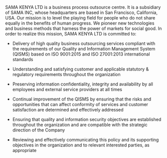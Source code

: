 SAMA KENYA LTD is a business process outsource centre. It is a subsidiary of SAMA INC, whose headquarters are based in San Francisco, California, USA. Our mission is to level the playing field for people who do not share equally in the benefits of human progress. We pioneer new technologies and business methods that harness the power of markets for social good. In order to realize this mission, SAMA KENYA LTD is committed to:

* Delivery of high quality business outsourcing services compliant with the requirements of our Quality and Information Management System (QISMS) based on ISO 9001:2015 and ISO 27001:2013 international standards 

* Understanding and satisfying customer and applicable statutory & regulatory requirements throughout the organization

* Preserving information confidentiality, integrity and availability by all employees and external service providers at all times

* Continual improvement of the QISMS by ensuring that the risks and opportunities that can affect conformity of services and customer satisfaction are determined and effectively addressed

* Ensuring that quality and information security objectives are established throughout the organization and are compatible with the strategic direction of the Company

* Reviewing and effectively communicating this policy and its supporting objectives in the organization and to relevant interested parties, as appropriate
